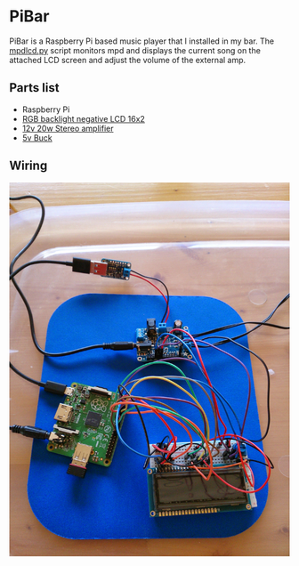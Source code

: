 # PiBar
PiBar is a Raspberry Pi based music player that I installed in my bar. The [mpdlcd.py](mpdlcd.py) script monitors mpd and displays the current song on the attached LCD screen and adjust the volume of the external amp.
## Parts list
* Raspberry Pi
* [RGB backlight negative LCD 16x2](https://www.adafruit.com/product/399)
* [12v 20w Stereo amplifier](https://www.adafruit.com/product/1752)
* [5v Buck](https://www.adafruit.com/product/1385)

## Wiring
![Bread Board](BreadBoard.jpg)
